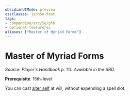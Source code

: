 ```yaml
---
obsidianUIMode: preview
cssclasses: json5e-feat
tags:
- compendium/src/5e/phb
- optional-feature/ei
aliases: ["Master of Myriad Forms"]
---
```

# Master of Myriad Forms
*Source: Player's Handbook p. 111. Available in the SRD.*  

**Prerequisite**: 15th-level

You can cast [alter self](compendium/spells/alter-self.md) at will, without expending a spell slot.